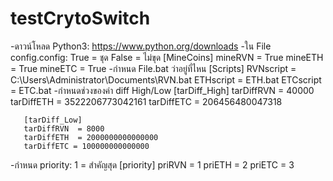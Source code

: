 # testCrytoSwitch
-ดาวน์โหลด Python3: https://www.python.org/downloads
-ใน File config.config: True = ชุด False = ไม่ขุด
       [MineCoins]
       mineRVN = True
       mineETH = True
       mineETC = True
-กำหนด File.bat ว่าอยู่ที่ไหน
       [Scripts]
       RVNscript = C:\Users\Administrator\Documents\RVN.bat
       ETHscript = ETH.bat
       ETCscript = ETC.bat
-กำหนดช่วงของค่า diff High/Low
       [tarDiff_High]
       tarDiffRVN = 40000
       tarDiffETH = 3522206773042161
       tarDiffETC = 206456480047318


       [tarDiff_Low]
       tarDiffRVN  = 8000
       tarDiffETH  = 2000000000000000
       tarDiffETC = 100000000000000

-กำหนด priority: 1 = สำคัญสุด
       [priority]
       priRVN = 1
       priETH = 2
       priETC = 3
